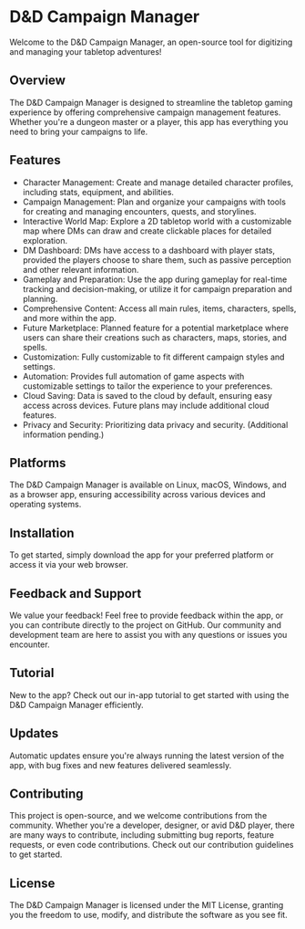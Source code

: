 # D&D Campaign Manager
Welcome to the D&D Campaign Manager, an open-source tool for digitizing and managing your tabletop adventures!

## Overview
The D&D Campaign Manager is designed to streamline the tabletop gaming experience by offering comprehensive campaign management features. Whether you're a dungeon master or a player, this app has everything you need to bring your campaigns to life.

## Features
- Character Management: Create and manage detailed character profiles, including stats, equipment, and abilities.
- Campaign Management: Plan and organize your campaigns with tools for creating and managing encounters, quests, and storylines.
- Interactive World Map: Explore a 2D tabletop world with a customizable map where DMs can draw and create clickable places for detailed exploration.
- DM Dashboard: DMs have access to a dashboard with player stats, provided the players choose to share them, such as passive perception and other relevant information.
- Gameplay and Preparation: Use the app during gameplay for real-time tracking and decision-making, or utilize it for campaign preparation and planning.
- Comprehensive Content: Access all main rules, items, characters, spells, and more within the app.
- Future Marketplace: Planned feature for a potential marketplace where users can share their creations such as characters, maps, stories, and spells.
- Customization: Fully customizable to fit different campaign styles and settings.
- Automation: Provides full automation of game aspects with customizable settings to tailor the experience to your preferences.
- Cloud Saving: Data is saved to the cloud by default, ensuring easy access across devices. Future plans may include additional cloud features.
- Privacy and Security: Prioritizing data privacy and security. (Additional information pending.)
## Platforms
The D&D Campaign Manager is available on Linux, macOS, Windows, and as a browser app, ensuring accessibility across various devices and operating systems.

## Installation
To get started, simply download the app for your preferred platform or access it via your web browser.

## Feedback and Support
We value your feedback! Feel free to provide feedback within the app, or you can contribute directly to the project on GitHub. Our community and development team are here to assist you with any questions or issues you encounter.

## Tutorial
New to the app? Check out our in-app tutorial to get started with using the D&D Campaign Manager efficiently.

## Updates
Automatic updates ensure you're always running the latest version of the app, with bug fixes and new features delivered seamlessly.

## Contributing
This project is open-source, and we welcome contributions from the community. Whether you're a developer, designer, or avid D&D player, there are many ways to contribute, including submitting bug reports, feature requests, or even code contributions. Check out our contribution guidelines to get started.

## License
The D&D Campaign Manager is licensed under the MIT License, granting you the freedom to use, modify, and distribute the software as you see fit.

